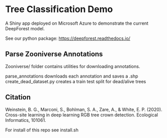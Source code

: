 # Tree Classification Demo

A Shiny app deployed on Microsoft Azure to demonstrate the current DeepForest model.

See our python package: https://deepforest.readthedocs.io/


## Parse Zooniverse Annotations

Zooniverse/ folder contains utilities for downloading annotations.

parse_annotations downloads each annotation and saves a .shp
create_dead_dataset.py creates a train test split for dead/alive trees

## Citation

Weinstein, B. G., Marconi, S., Bohlman, S. A., Zare, A., & White, E. P. (2020). Cross-site learning in deep learning RGB tree crown detection. Ecological Informatics, 101061.

For install of this repo see install.sh
